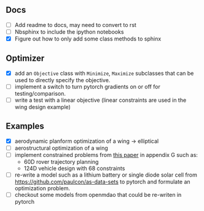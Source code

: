 ## Docs
- [ ] Add readme to docs, may need to convert to rst
- [ ] Nbsphinx to include the ipython notebooks
- [x] Figure out how to only add some class methods to sphinx

## Optimizer
- [x] add an `Objective` class with `Minimize`, `Maximize` subclasses that can be used to directly specify the objective.
- [ ] implement a switch to turn pytorch gradients on or off for testing/comparison.
- [ ] write a test with a linear objective (linear constraints are used in the wing design example)

## Examples
- [x] aerodynamic planform optimization of a wing -> elliptical
- [ ] aerostructural optimization of a wing
- [ ] implement constrained problems from [this paper](https://arxiv.org/abs/2002.08526) in appendix G such as:
  - 60D rover trajectory planning
  - 124D vehicle design with 68 constraints
- [ ] re-write a model such as a lithium battery or single diode solar cell from https://github.com/paulcon/as-data-sets
      to pytorch and formulate an optimization problem.
- [ ] checkout some models from openmdao that could be re-writen in pytorch
